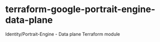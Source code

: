 # terraform-google-portrait-engine-data-plane
Identity/Portrait-Engine - Data plane Terraform module
